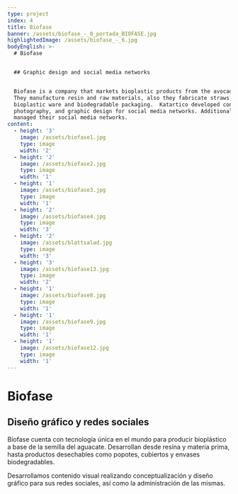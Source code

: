 ```yaml
---
type: project
index: 4
title: Biofase
banner: /assets/biofase_-_0_portada_BIOFASE.jpg
highlightedImage: /assets/biofase_-_6.jpg
bodyEnglish: >-
  # Biofase


  ## Graphic design and social media networks


  Biofase is a company that markets bioplastic products from the avocado seed.
  They manufacture resin and raw materials, also they fabricate straws,
  bioplastic ware and biodegradable packaging.  Katartico developed content,
  photography, and graphic design for social media networks. Additionally we
  managed their social media networks.
content:
  - height: '3'
    image: /assets/biofase1.jpg
    type: image
    width: '2'
  - height: '2'
    image: /assets/biofase2.jpg
    type: image
    width: '1'
  - height: '1'
    image: /assets/biofase3.jpg
    type: image
    width: '1'
  - height: '2'
    image: /assets/biofase4.jpg
    type: image
    width: '3'
  - height: '2'
    image: /assets/blattsalad.jpg
    type: image
    width: '3'
  - height: '3'
    image: /assets/biofase13.jpg
    type: image
    width: '2'
  - height: '1'
    image: /assets/biofase8.jpg
    type: image
    width: '1'
  - height: '1'
    image: /assets/biofase9.jpg
    type: image
    width: '1'
  - height: '1'
    image: /assets/biofase12.jpg
    type: image
    width: '1'
---
```

# Biofase

## Diseño gráfico y redes sociales

Biofase cuenta con tecnología única en el mundo para producir bioplástico a base de la semilla del aguacate. Desarrollan desde resina y materia prima, hasta productos desechables como popotes, cubiertos y envases biodegradables.

Desarrollamos contenido visual realizando conceptualización y diseño gráfico para sus redes sociales, así como la administración de las mismas.





##
